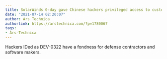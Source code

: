 ```yaml
---
title: SolarWinds 0-day gave Chinese hackers privileged access to customer servers
date: "2021-07-14 02:20:07"
author: Ars Technica
authorlink: https://arstechnica.com/?p=1780067
tags:
- Ars-Technica
---
```

Hackers IDed as DEV-0322 have a fondness for defense contractors and software makers.